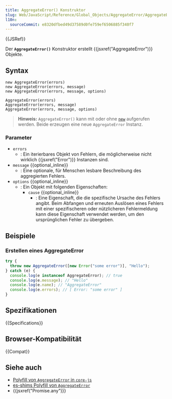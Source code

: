 ```yaml
---
title: AggregateError() Konstruktor
slug: Web/JavaScript/Reference/Global_Objects/AggregateError/AggregateError
l10n:
  sourceCommit: e8320dfbed49d37589d0fe759ef6506885f340f7
---
```


{{JSRef}}

Der **`AggregateError()`** Konstruktor erstellt {{jsxref("AggregateError")}} Objekte.

## Syntax

```js-nolint
new AggregateError(errors)
new AggregateError(errors, message)
new AggregateError(errors, message, options)

AggregateError(errors)
AggregateError(errors, message)
AggregateError(errors, message, options)
```

> **Hinweis:** `AggregateError()` kann mit oder ohne [`new`](/de/docs/Web/JavaScript/Reference/Operators/new) aufgerufen werden. Beide erzeugen eine neue `AggregateError` Instanz.

### Parameter

- `errors`
  - : Ein iterierbares Objekt von Fehlern, die möglicherweise nicht wirklich {{jsxref("Error")}} Instanzen sind.
- `message` {{optional_inline}}
  - : Eine optionale, für Menschen lesbare Beschreibung des aggregierten Fehlers.
- `options` {{optional_inline}}
  - : Ein Objekt mit folgenden Eigenschaften:
    - `cause` {{optional_inline}}
      - : Eine Eigenschaft, die die spezifische Ursache des Fehlers angibt.
        Beim Abfangen und erneuten Auslösen eines Fehlers mit einer spezifischeren oder nützlicheren Fehlermeldung kann diese Eigenschaft verwendet werden, um den ursprünglichen Fehler zu übergeben.

## Beispiele

### Erstellen eines AggregateError

```js
try {
  throw new AggregateError([new Error("some error")], "Hello");
} catch (e) {
  console.log(e instanceof AggregateError); // true
  console.log(e.message); // "Hello"
  console.log(e.name); // "AggregateError"
  console.log(e.errors); // [ Error: "some error" ]
}
```

## Spezifikationen

{{Specifications}}

## Browser-Kompatibilität

{{Compat}}

## Siehe auch

- [Polyfill von `AggregateError` in `core-js`](https://github.com/zloirock/core-js#ecmascript-promise)
- [es-shims Polyfill von `AggregateError`](https://www.npmjs.com/package/es-aggregate-error)
- {{jsxref("Promise.any")}}
